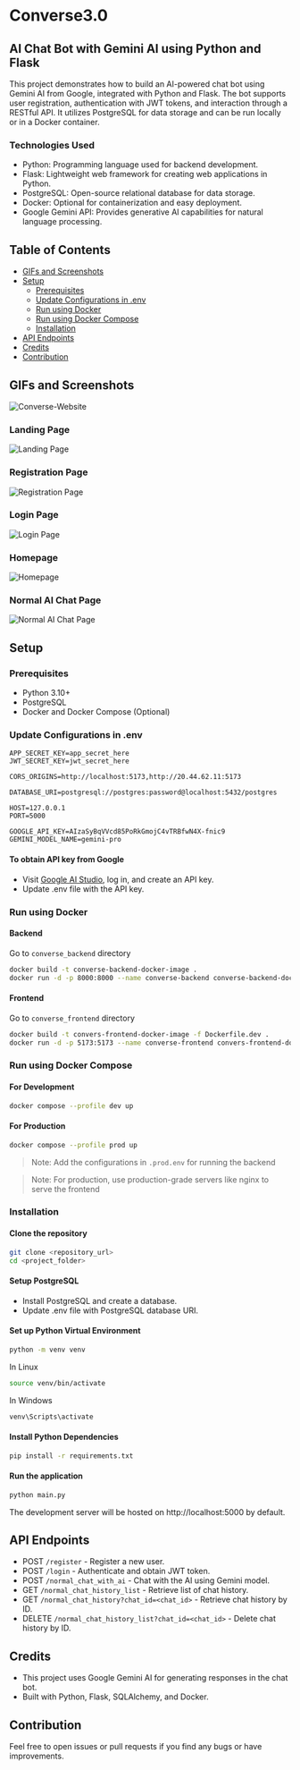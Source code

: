 # Converse3.0

## AI Chat Bot with Gemini AI using Python and Flask

This project demonstrates how to build an AI-powered chat bot using Gemini AI from Google, integrated with Python and Flask. The bot supports user registration, authentication with JWT tokens, and interaction through a RESTful API. It utilizes PostgreSQL for data storage and can be run locally or in a Docker container.

### Technologies Used

- Python: Programming language used for backend development.
- Flask: Lightweight web framework for creating web applications in Python.
- PostgreSQL: Open-source relational database for data storage.
- Docker: Optional for containerization and easy deployment.
- Google Gemini API: Provides generative AI capabilities for natural language processing.

## Table of Contents

- [GIFs and Screenshots](#gifs-and-screenshots)
- [Setup](#setup)
  - [Prerequisites](#prerequisites)
  - [Update Configurations in .env](#update-configurations-in-env)
  - [Run using Docker](#run-using-docker)
  - [Run using Docker Compose](#run-using-docker-compose)
  - [Installation](#installation)
- [API Endpoints](#api-endpoints)
- [Credits](#credits)
- [Contribution](#contribution)

## GIFs and Screenshots
![Converse-Website](demo/Website.gif)
### Landing Page
![Landing Page](demo/LandingPage.gif)

### Registration Page
![Registration Page](demo/RegistrationPage.gif)

### Login Page
![Login Page](demo/LoginPage.gif)

### Homepage
![Homepage](demo/HomePage.gif)

### Normal AI Chat Page
![Normal AI Chat Page](demo/NormalChatWithAIPage.png)


## Setup

### Prerequisites

- Python 3.10+
- PostgreSQL
- Docker and Docker Compose (Optional)

### Update Configurations in .env

```
APP_SECRET_KEY=app_secret_here
JWT_SECRET_KEY=jwt_secret_here

CORS_ORIGINS=http://localhost:5173,http://20.44.62.11:5173

DATABASE_URI=postgresql://postgres:password@localhost:5432/postgres

HOST=127.0.0.1
PORT=5000

GOOGLE_API_KEY=AIzaSyBqVVcd85PoRkGmojC4vTRBfwN4X-fnic9
GEMINI_MODEL_NAME=gemini-pro

```

#### To obtain API key from Google

- Visit [Google AI Studio](https://aistudio.google.com/), log in, and create an API key.
- Update .env file with the API key.

### Run using Docker

#### Backend

Go to `converse_backend` directory

```bash
docker build -t converse-backend-docker-image .
docker run -d -p 8000:8000 --name converse-backend converse-backend-docker-image

```

#### Frontend

Go to `converse_frontend` directory

```bash
docker build -t convers-frontend-docker-image -f Dockerfile.dev .
docker run -d -p 5173:5173 --name converse-frontend convers-frontend-docker-image

```

### Run using Docker Compose

#### For Development

```bash
docker compose --profile dev up
```

#### For Production

```bash
docker compose --profile prod up
```

> Note: Add the configurations in `.prod.env` for running the backend

> Note: For production, use production-grade servers like nginx to serve the frontend

### Installation

#### Clone the repository

```bash
git clone <repository_url>
cd <project_folder>

```

#### Setup PostgreSQL

- Install PostgreSQL and create a database.
- Update .env file with PostgreSQL database URI.

#### Set up Python Virtual Environment

```bash
python -m venv venv

```

In Linux

```bash
source venv/bin/activate
```

In Windows

```bash
venv\Scripts\activate
```

#### Install Python Dependencies

```bash
pip install -r requirements.txt

```

#### Run the application

```bash
python main.py

```

The development server will be hosted on http://localhost:5000 by default.

## API Endpoints

- POST `/register` - Register a new user.
- POST `/login` - Authenticate and obtain JWT token.
- POST `/normal_chat_with_ai` - Chat with the AI using Gemini model.
- GET `/normal_chat_history_list` - Retrieve list of chat history.
- GET `/normal_chat_history?chat_id=<chat_id>` - Retrieve chat history by ID.
- DELETE `/normal_chat_history_list?chat_id=<chat_id>` - Delete chat history by ID.

## Credits

- This project uses Google Gemini AI for generating responses in the chat bot.
- Built with Python, Flask, SQLAlchemy, and Docker.

## Contribution

Feel free to open issues or pull requests if you find any bugs or have improvements.
